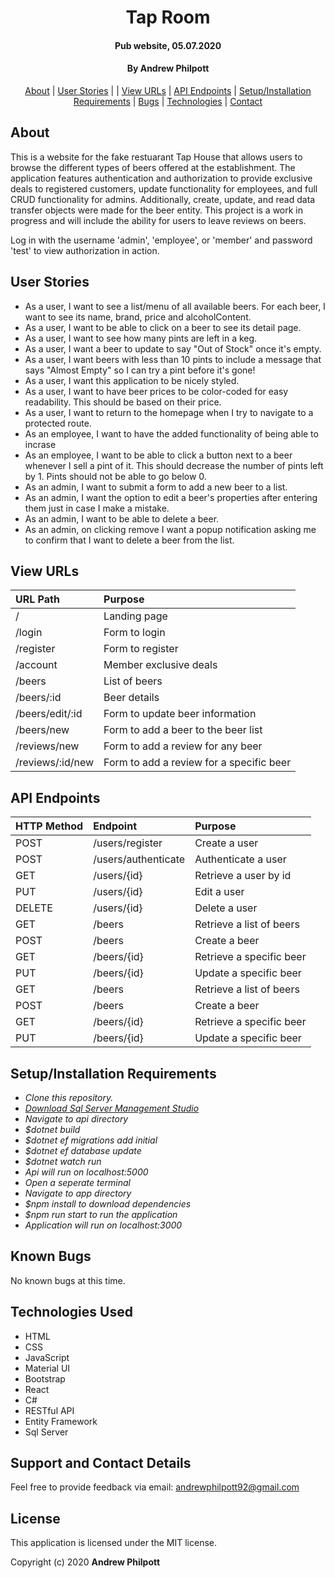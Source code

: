 <div align=center>

# Tap Room

#### Pub website, 05.07.2020

#### By **Andrew Philpott**

[About](#About) | [User Stories](#User-Stories) | | [View URLs](#View-URLs) | [API Endpoints](#API-Endpoints) | [Setup/Installation Requirements](#Setup/Installation-Requirements) | [Bugs](#Known-Bugs) | [Technologies](#Technologies-Used) | [Contact](#Support-and-Contact-Details)

</div>

## About

This is a website for the fake restuarant Tap House that allows users to browse the different types of beers offered at the establishment. The application features authentication and authorization to provide exclusive deals to registered customers, update functionality for employees, and full CRUD functionality for admins. Additionally, create, update, and read data transfer objects were made for the beer entity. This project is a work in progress and will include the ability for users to leave reviews on beers.

Log in with the username 'admin', 'employee', or 'member' and password 'test' to view authorization in action.

## User Stories

- As a user, I want to see a list/menu of all available beers. For each beer, I want to see its name, brand, price and alcoholContent.
- As a user, I want to be able to click on a beer to see its detail page.
- As a user, I want to see how many pints are left in a keg.
- As a user, I want a beer to update to say "Out of Stock" once it's empty.
- As a user, I want beers with less than 10 pints to include a message that says "Almost Empty" so I can try a pint before it's gone!
- As a user, I want this application to be nicely styled.
- As a user, I want to have beer prices to be color-coded for easy readability. This should be based on their price.
- As a user, I want to return to the homepage when I try to navigate to a protected route.
- As an employee, I want to have the added functionality of being able
  to incrase
- As an employee, I want to be able to click a button next to a beer whenever I sell a pint of it. This should decrease the number of pints left by 1. Pints should not be able to go below 0.
- As an admin, I want to submit a form to add a new beer to a list.
- As an admin, I want the option to edit a beer's properties after entering them just in case I make a mistake.
- As an admin, I want to be able to delete a beer.
- As an admin, on clicking remove I want a popup notification asking me to confirm that I want to delete a beer from the list.

## View URLs

| URL Path         | Purpose                                  |
| :--------------- | :--------------------------------------- |
| /                | Landing page                             |
| /login           | Form to login                            |
| /register        | Form to register                         |
| /account         | Member exclusive deals                   |
| /beers           | List of beers                            |
| /beers/:id       | Beer details                             |
| /beers/edit/:id  | Form to update beer information          |
| /beers/new       | Form to add a beer to the beer list      |
| /reviews/new     | Form to add a review for any beer        |
| /reviews/:id/new | Form to add a review for a specific beer |

## API Endpoints

| HTTP Method | Endpoint            | Purpose                  |
| :---------- | :------------------ | :----------------------- |
| POST        | /users/register     | Create a user            |
| POST        | /users/authenticate | Authenticate a user      |
| GET         | /users/{id}         | Retrieve a user by id    |
| PUT         | /users/{id}         | Edit a user              |
| DELETE      | /users/{id}         | Delete a user            |
| GET         | /beers              | Retrieve a list of beers |
| POST        | /beers              | Create a beer            |
| GET         | /beers/{id}         | Retrieve a specific beer |
| PUT         | /beers/{id}         | Update a specific beer   |
| GET         | /beers              | Retrieve a list of beers |
| POST        | /beers              | Create a beer            |
| GET         | /beers/{id}         | Retrieve a specific beer |
| PUT         | /beers/{id}         | Update a specific beer   |

## Setup/Installation Requirements

- _Clone this repository._
- _[Download Sql Server Management Studio](https://docs.microsoft.com/en-us/sql/ssms/download-sql-server-management-studio-ssms?view=sql-server-ver15)_
- _Navigate to api directory_
- _\$dotnet build_
- _\$dotnet ef migrations add initial_
- _\$dotnet ef database update_
- _\$dotnet watch run_
- _Api will run on localhost:5000_
- _Open a seperate terminal_
- _Navigate to app directory_
- _\$npm install to download dependencies_
- _\$npm run start to run the application_
- _Application will run on localhost:3000_

## Known Bugs

No known bugs at this time.

## Technologies Used

- HTML
- CSS
- JavaScript
- Material UI
- Bootstrap
- React
- C#
- RESTful API
- Entity Framework
- Sql Server

## Support and Contact Details

Feel free to provide feedback via email: andrewphilpott92@gmail.com

## License

This application is licensed under the MIT license.

Copyright (c) 2020 **Andrew Philpott**
